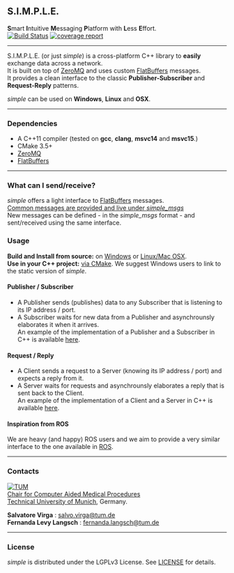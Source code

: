 ## S.I.M.P.L.E.
**S**mart **I**ntuitive **M**essaging **P**latform with **L**ess **E**ffort.         
[![Build Status](https://gitlab.lrz.de/CAMP_IFL/simple/badges/master/build.svg)](https://gitlab.lrz.de/CAMP_IFL/simple/commits/master)
[![coverage report](https://gitlab.lrz.de/CAMP_IFL/simple/badges/master/coverage.svg)](https://gitlab.lrz.de/CAMP_IFL/simple/commits/master)
___

S.I.M.P.L.E. (or just *simple*) is a cross-platform C++ library to **easily** exchange data across a network.          
It is built on top of [ZeroMQ](https://github.com/zeromq/libzmq) and uses custom [FlatBuffers](https://github.com/google/flatbuffers) messages.       
It provides a clean interface to the classic **Publisher-Subscriber** and **Request-Reply** patterns.         

*simple* can be used on **Windows**, **Linux** and **OSX**. 
___
### Dependencies

- A C++11 compiler (tested on **gcc**, **clang**, **msvc14** and **msvc15**.)
- CMake 3.5+
- [ZeroMQ](https://github.com/zeromq/libzmq)
- [FlatBuffers](https://github.com/google/flatbuffers)

___

### What can I send/receive?

*simple* offers a light interface to [FlatBuffers](https://github.com/google/flatbuffers) messages.          
[Common messages are provided and live under *simple_msgs*](https://gitlab.lrz.de/CAMP_IFL/simple/wikis/home#simple_msgs)        
New messages can be defined - in the *simple_msgs* format - and sent/received using the same interface.

### Usage

**Build and Install from source:** on [Windows](https://gitlab.lrz.de/CAMP_IFL/simple/wikis/install:-windows) or [Linux/Mac OSX](https://gitlab.lrz.de/CAMP_IFL/simple/wikis/install:-linux).       
**Use in your C++ project:** [via CMake](https://gitlab.lrz.de/CAMP_IFL/simple/wikis/home#cmake). We suggest Windows users to link to the static version of *simple*.     

#### Publisher / Subscriber 
- A Publisher sends (publishes) data to any Subscriber that is listening to its IP address / port.
- A Subscriber waits for new data from a Publisher and asynchrounsly elaborates it when it arrives.      
An example of the implementation of a Publisher and a Subscriber in C++ is available [here](https://gitlab.lrz.de/CAMP_IFL/simple/wikis/example:-pubsub).

#### Request / Reply
- A Client sends a request to a Server (knowing its IP address / port) and expects a reply from it.           
- A Server waits for requests and asynchrounsly elaborates a reply that is sent back to the Client.         
An example of the implementation of a Client and a Server in C++ is available [here](https://gitlab.lrz.de/CAMP_IFL/simple/wikis/example:-reqrep).

#### Inspiration from ROS

We are heavy (and happy) ROS users and we aim to provide a very similar interface to the one available in [ROS](http://www.ros.org/).     
___

### Contacts

[![TUM](http://campar.in.tum.de/files/goeblr/TUM_Web_Logo_blau.png "TUM Logo")](http://tum.de)        
[Chair for Computer Aided Medical Procedures](http://campar.in.tum.de/)        
[Technical University of Munich](www.tum.de), Germany.       

**Salvatore Virga** : [salvo.virga@tum.de][salvo_email]  
**Fernanda Levy Langsch** : [fernanda.langsch@tum.de][fernanda_email]

[salvo_email]: salvo.virga@tum.de
[fernanda_email]: fernanda.langsch@tum.de       
___
### License

*simple* is distributed under the LGPLv3 License. See [LICENSE](LICENSE) for details.